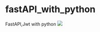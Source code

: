 # fastAPI_with_python
FastAPI,Jwt with python
![](https://fastapi.tiangolo.com/img/logo-margin/logo-teal.png)
